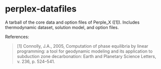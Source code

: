 # perplex-datafiles
A tarball of the core data and option files of Perple_X ([1]). Includes thermodynamic dataset, solution model, and option files. 

References:
>[1] Connolly, J.A., 2005, Computation of phase equilibria by linear programming: a tool for geodynamic modeling and its application to subduction zone decarbonation: Earth and Planetary Science Letters, v. 236, p. 524–541.



